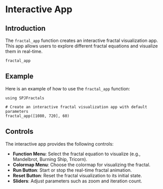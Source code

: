 # Interactive App

## Introduction

The `fractal_app` function creates an interactive fractal visualization app. This app allows users to explore different fractal equations and visualize them in real-time.

```@docs; canonical=false
fractal_app
```

## Example

Here is an example of how to use the `fractal_app` function:

```@example
using SPJFractals

# Create an interactive fractal visualization app with default parameters
fractal_app([1080, 720], 60)
```

## Controls

The interactive app provides the following controls:

- **Function Menu**: Select the fractal equation to visualize (e.g., Mandelbrot, Burning Ship, Tricorn).
- **Colormap Menu**: Choose the colormap for visualizing the fractal.
- **Run Button**: Start or stop the real-time fractal animation.
- **Reset Button**: Reset the fractal visualization to its initial state.
- **Sliders**: Adjust parameters such as zoom and iteration count.